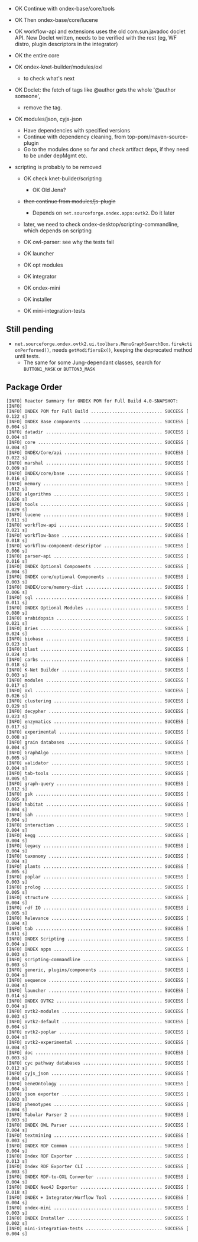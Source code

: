   * OK Continue with ondex-base/core/tools
  * OK Then ondex-base/core/lucene

  * OK workflow-api and extensions uses the old com.sun.javadoc doclet API.
		New Doclet written, needs to be verified with the rest (eg, WF distro,
		plugin descriptors in the integrator)
 
  * OK the entire core

  * OK ondex-knet-builder/modules/oxl
    * to check what's next

  * OK Doclet: the fetch of tags like @author gets the whole '@author someone',
    * remove the tag.

  * OK modules/json, cyjs-json
    * Have dependencies with specified versions
    * Continue with dependency cleaning, from top-pom/maven-source-plugin
    * Go to the modules done so far and check artifact deps, if they need to be under
      depMgmt etc.
  
  * scripting is probably to be removed
    * OK check knet-builder/scripting
    	* OK Old Jena?
    * ~~then continue from modules/js-plugin~~ 
    	* Depends on `net.sourceforge.ondex.apps:ovtk2`. Do it later
    * later, we need to check ondex-desktop/scripting-commandline, which depends on scripting
	
	* OK owl-parser: see why the tests fail
		
	* OK launcher
	* OK opt modules
	* OK integrator
	* OK ondex-mini
	* OK installer
	* OK mini-integration-tests
	
	
## Still pending
  * `net.sourceforge.ondex.ovtk2.ui.toolbars.MenuGraphSearchBox.fireActionPerformed()`, needs 
  `getModifiersEx()`, keeping the deprecated method until tests.
  	* The same for some Jung-dependant classes, search for `BUTTON1_MASK` or `BUTTON3_MASK`
   
   
## Package Order
```
[INFO] Reactor Summary for ONDEX POM for Full Build 4.0-SNAPSHOT:
[INFO]
[INFO] ONDEX POM for Full Build ........................... SUCCESS [  0.122 s]
[INFO] ONDEX Base components .............................. SUCCESS [  0.004 s]
[INFO] datadir ............................................ SUCCESS [  0.004 s]
[INFO] core ............................................... SUCCESS [  0.004 s]
[INFO] ONDEX/Core/api ..................................... SUCCESS [  0.022 s]
[INFO] marshal ............................................ SUCCESS [  0.009 s]
[INFO] ONDEX/core/base .................................... SUCCESS [  0.016 s]
[INFO] memory ............................................. SUCCESS [  0.012 s]
[INFO] algorithms ......................................... SUCCESS [  0.026 s]
[INFO] tools .............................................. SUCCESS [  0.029 s]
[INFO] lucene ............................................. SUCCESS [  0.011 s]
[INFO] workflow-api ....................................... SUCCESS [  0.021 s]
[INFO] workflow-base ...................................... SUCCESS [  0.018 s]
[INFO] workflow-component-descriptor ...................... SUCCESS [  0.006 s]
[INFO] parser-api ......................................... SUCCESS [  0.016 s]
[INFO] ONDEX Optional Components .......................... SUCCESS [  0.004 s]
[INFO] ONDEX core/optional Components ..................... SUCCESS [  0.003 s]
[INFO] ONDEX/core/memory-dist ............................. SUCCESS [  0.006 s]
[INFO] sql ................................................ SUCCESS [  0.011 s]
[INFO] ONDEX Optional Modules ............................. SUCCESS [  0.080 s]
[INFO] arabidopsis ........................................ SUCCESS [  0.021 s]
[INFO] Aries .............................................. SUCCESS [  0.024 s]
[INFO] biobase ............................................ SUCCESS [  0.023 s]
[INFO] blast .............................................. SUCCESS [  0.024 s]
[INFO] carbs .............................................. SUCCESS [  0.018 s]
[INFO] K-Net Builder ...................................... SUCCESS [  0.003 s]
[INFO] modules ............................................ SUCCESS [  0.017 s]
[INFO] oxl ................................................ SUCCESS [  0.026 s]
[INFO] clustering ......................................... SUCCESS [  0.029 s]
[INFO] decypher ........................................... SUCCESS [  0.023 s]
[INFO] enzymatics ......................................... SUCCESS [  0.017 s]
[INFO] experimental ....................................... SUCCESS [  0.008 s]
[INFO] grain databases .................................... SUCCESS [  0.004 s]
[INFO] GraphAlgo .......................................... SUCCESS [  0.005 s]
[INFO] validator .......................................... SUCCESS [  0.004 s]
[INFO] tab-tools .......................................... SUCCESS [  0.005 s]
[INFO] graph-query ........................................ SUCCESS [  0.012 s]
[INFO] gsk ................................................ SUCCESS [  0.005 s]
[INFO] habitat ............................................ SUCCESS [  0.004 s]
[INFO] iah ................................................ SUCCESS [  0.004 s]
[INFO] interaction ........................................ SUCCESS [  0.004 s]
[INFO] kegg ............................................... SUCCESS [  0.004 s]
[INFO] legacy ............................................. SUCCESS [  0.004 s]
[INFO] taxonomy ........................................... SUCCESS [  0.004 s]
[INFO] plants ............................................. SUCCESS [  0.005 s]
[INFO] poplar ............................................. SUCCESS [  0.003 s]
[INFO] prolog ............................................. SUCCESS [  0.005 s]
[INFO] structure .......................................... SUCCESS [  0.004 s]
[INFO] rdf IO ............................................. SUCCESS [  0.005 s]
[INFO] Relevance .......................................... SUCCESS [  0.004 s]
[INFO] tab ................................................ SUCCESS [  0.011 s]
[INFO] ONDEX Scripting .................................... SUCCESS [  0.004 s]
[INFO] ONDEX apps ......................................... SUCCESS [  0.003 s]
[INFO] scripting-commandline .............................. SUCCESS [  0.003 s]
[INFO] generic, plugins/components ........................ SUCCESS [  0.004 s]
[INFO] sequence ........................................... SUCCESS [  0.004 s]
[INFO] launcher ........................................... SUCCESS [  0.014 s]
[INFO] ONDEX OVTK2 ........................................ SUCCESS [  0.004 s]
[INFO] ovtk2-modules ...................................... SUCCESS [  0.003 s]
[INFO] ovtk2-default ...................................... SUCCESS [  0.004 s]
[INFO] ovtk2-poplar ....................................... SUCCESS [  0.004 s]
[INFO] ovtk2-experimental ................................. SUCCESS [  0.004 s]
[INFO] doc ................................................ SUCCESS [  0.003 s]
[INFO] cyc pathway databases .............................. SUCCESS [  0.012 s]
[INFO] cyjs_json .......................................... SUCCESS [  0.004 s]
[INFO] GeneOntology ....................................... SUCCESS [  0.004 s]
[INFO] json exporter ...................................... SUCCESS [  0.003 s]
[INFO] phenotypes ......................................... SUCCESS [  0.004 s]
[INFO] Tabular Parser 2 ................................... SUCCESS [  0.003 s]
[INFO] ONDEX OWL Parser ................................... SUCCESS [  0.004 s]
[INFO] textmining ......................................... SUCCESS [  0.003 s]
[INFO] ONDEX RDF Common ................................... SUCCESS [  0.004 s]
[INFO] Ondex RDF Exporter ................................. SUCCESS [  0.013 s]
[INFO] Ondex RDF Exporter CLI ............................. SUCCESS [  0.003 s]
[INFO] ONDEX RDF-to-OXL Converter ......................... SUCCESS [  0.004 s]
[INFO] ONDEX Neo4J Exporter ............................... SUCCESS [  0.018 s]
[INFO] ONDEX + Integrator/Worflow Tool .................... SUCCESS [  0.004 s]
[INFO] ondex-mini ......................................... SUCCESS [  0.003 s]
[INFO] ONDEX Installer .................................... SUCCESS [  0.002 s]
[INFO] mini-integration-tests ............................. SUCCESS [  0.004 s]
```	
    